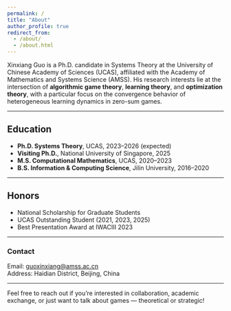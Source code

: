 ```yaml
---
permalink: /
title: "About"
author_profile: true
redirect_from: 
  - /about/
  - /about.html
---
```


Xinxiang Guo is a Ph.D. candidate in Systems Theory at the University of Chinese Academy of Sciences (UCAS), affiliated with the Academy of Mathematics and Systems Science (AMSS). His research interests lie at the intersection of **algorithmic game theory**, **learning theory**, and **optimization theory**, with a particular focus on the convergence behavior of heterogeneous learning dynamics in zero-sum games.

---

## Education
- **Ph.D. Systems Theory**, UCAS, 2023–2026 (expected)
- **Visiting Ph.D.**, National University of Singapore, 2025  
- **M.S. Computational Mathematics**, UCAS, 2020–2023  
- **B.S. Information & Computing Science**, Jilin University, 2016–2020

---

## Honors
- National Scholarship for Graduate Students  
- UCAS Outstanding Student (2021, 2023, 2025)  
- Best Presentation Award at IWACIII 2023  

---

### Contact
Email: guoxinxiang@amss.ac.cn  
Address: Haidian District, Beijing, China

---

Feel free to reach out if you’re interested in collaboration, academic exchange, or just want to talk about games — theoretical or strategic!
